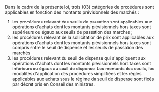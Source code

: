 
Dans le cadre de la présente loi, trois (03) catégories de procédures
sont applicables en fonction des montants prévisionnels des marchés :
1.  les procédures relevant des seuils de passation sont applicables aux
opérations d'achats dont les montants prévisionnels hors taxes sont
supérieurs ou égaux aux seuils de passation des marchés ;
1.  les procédures relevant de la sollicitation de prix sont applicables
aux opérations d'achats dont les montants prévisionnels hors taxes
sont compris entre le seuil de dispense et les seuils de passation
des marchés ;
1.  les procédures relevant du seuil de dispense qui s'appliquent aux
opérations d'achats dont les montants prévisionnels hors taxes sont
inférieurs ou égaux au seuil de dispense.
Les montants des seuils, les modalités d'application des procédures
simplifiées et les règles applicables aux achats sous le régime du seuil
de dispense sont fixés par décret pris en Conseil des ministres.